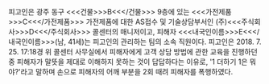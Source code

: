 피고인은 광주 동구 <<<건물>>>B<<</건물>>> 9층에 있는 <<<가전제품>>>C<<</가전제품>>> 가전제품에 대한 AS접수 및 기술상담부서인 (주)<<<주식회사>>>D<<</주식회사>>> 콜센터의 매니저이고, 피해자 <<<내국인이름>>>E<<</내국인이름>>>(남, 41세)는 피고인의 관리하는 팀의 소속 직원이다.
피고인은 2018. 7. 25. 17:18경 위 콜센터 사무실에서 피해자에게 고객 상담 방법에 관한 교육을 진행하던 중 피해자가 말뜻을 제대로 이해하지 못하는 것이 답답하다는 이유로, '1 더하기 1은 뭐야?'라고 말하며 손으로 피해자의 어깨 부분을 2회 때려 피해자를 폭행하였다.